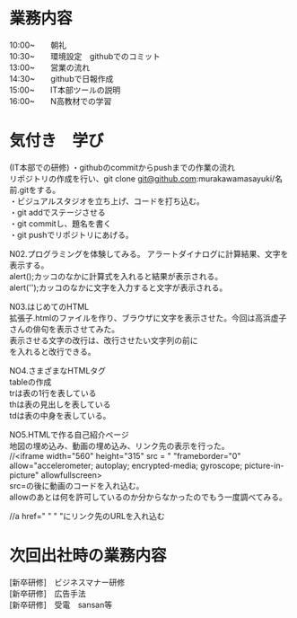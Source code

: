 # 業務内容
10:00~　　朝礼  
10:30~　　環境設定　githubでのコミット  
13:00~　　営業の流れ  
14:30~　　githubで日報作成  
15:00~　　IT本部ツールの説明  
16:00~　　N高教材での学習
# 気付き　学び
(IT本部での研修)
・githubのcommitからpushまでの作業の流れ  
リポジトリの作成を行い、git clone git@github.com:murakawamasayuki/名前.gitをする。  
・ビジュアルスタジオを立ち上げ、コードを打ち込む。  
・git addでステージさせる  
・git commitし、題名を書く  
・git pushでリポジトリにあげる。

N02.プログラミングを体験してみる。
アラートダイナログに計算結果、文字を表示する。  
alert();カッコのなかに計算式を入れると結果が表示される。  
alert('');カッコのなかに文字を入力すると文字が表示される。  

N03.はじめてのHTML  
拡張子.htmlのファイルを作り、ブラウザに文字を表示させた。今回は高浜虚子さんの俳句を表示させてみた。  
表示させる文字の改行は、改行させたい文字列の前に<br>を入れると改行できる。  

NO4.さまざまなHTMLタグ  
tableの作成  
trは表の1行を表している  
thは表の見出しを表している  
tdは表の中身を表している。  

NO5.HTMLで作る自己紹介ページ  
地図の埋め込み、動画の埋め込み、リンク先の表示を行った。  
//<iframe width="560" height="315" src = " "frameborder="0"
    allow="accelerometer; autoplay; encrypted-media; gyroscope; picture-in-picture"
    allowfullscreen></iframe>  
src=の後に動画のコードを入れ込む。  
allowのあとは何を許可しているのか分からなかったのでもう一度調べてみる。  

 //a href=" " " "にリンク先のURLを入れ込む


# 次回出社時の業務内容
[新卒研修]　ビジネスマナー研修  
[新卒研修]　広告手法  
[新卒研修]　受電　sansan等
